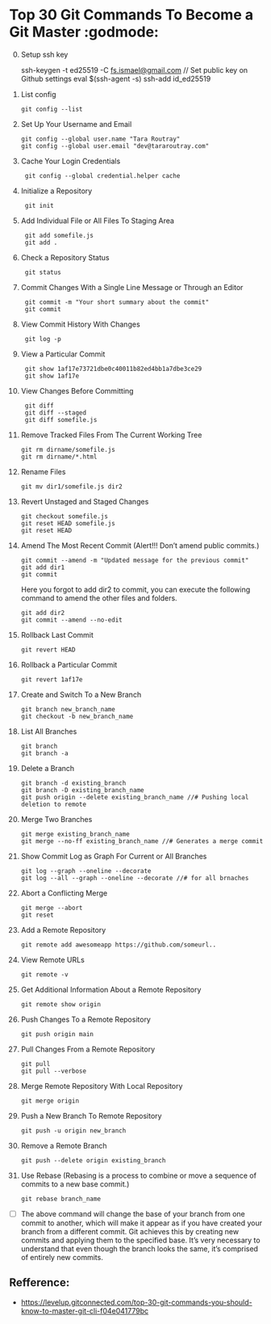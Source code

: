 # Top 30 Git Commands To Become a Git Master :godmode:

00.  Setup ssh key

       ssh-keygen -t ed25519 -C fs.ismael@gmail.com
       // Set public key on Github settings
       eval $(ssh-agent -s)
       ssh-add id_ed25519

0. List config

       git config --list

1. Set Up Your Username and Email
        
       git config --global user.name "Tara Routray"
       git config --global user.email "dev@tararoutray.com"

2. Cache Your Login Credentials
   
        git config --global credential.helper cache

3. Initialize a Repository

        git init

4. Add Individual File or All Files To Staging Area

        git add somefile.js
        git add .

5. Check a Repository Status

        git status

6. Commit Changes With a Single Line Message or Through an Editor

        git commit -m "Your short summary about the commit"
        git commit

7. View Commit History With Changes
 
        git log -p

8. View a Particular Commit
    
        git show 1af17e73721dbe0c40011b82ed4bb1a7dbe3ce29
        git show 1af17e

9. View Changes Before Committing
    
        git diff
        git diff --staged
        git diff somefile.js

10. Remove Tracked Files From The Current Working Tree
        
        git rm dirname/somefile.js
        git rm dirname/*.html

11. Rename Files

        git mv dir1/somefile.js dir2

12. Revert Unstaged and Staged Changes
        
        git checkout somefile.js
        git reset HEAD somefile.js
        git reset HEAD

13. Amend The Most Recent Commit (Alert!!! Don’t amend public commits.)

        git commit --amend -m "Updated message for the previous commit"
        git add dir1  
        git commit 
        
    Here you forgot to add dir2 to commit, you can execute the following command to amend the other files and folders.
    
        git add dir2  
        git commit --amend --no-edit

14. Rollback Last Commit
        
        git revert HEAD

15. Rollback a Particular Commit
        
        git revert 1af17e

16. Create and Switch To a New Branch

        git branch new_branch_name
        git checkout -b new_branch_name

17. List All Branches

        git branch
        git branch -a

18. Delete a Branch

        git branch -d existing_branch
        git branch -D existing_branch_name
        git push origin --delete existing_branch_name //# Pushing local deletion to remote

19. Merge Two Branches

        git merge existing_branch_name
        git merge --no-ff existing_branch_name //# Generates a merge commit

20. Show Commit Log as Graph For Current or All Branches

        git log --graph --oneline --decorate
        git log --all --graph --oneline --decorate //# for all brnaches

21. Abort a Conflicting Merge

        git merge --abort
        git reset

22. Add a Remote Repository

        git remote add awesomeapp https://github.com/someurl..

23. View Remote URLs
        
        git remote -v

24. Get Additional Information About a Remote Repository

        git remote show origin

25. Push Changes To a Remote Repository

        git push origin main

26. Pull Changes From a Remote Repository

        git pull
        git pull --verbose

27. Merge Remote Repository With Local Repository

        git merge origin

28. Push a New Branch To Remote Repository

        git push -u origin new_branch

29. Remove a Remote Branch

        git push --delete origin existing_branch

30. Use Rebase (Rebasing is a process to combine or move a sequence of commits to a new base commit.)
        
        git rebase branch_name
   -[ ] The above command will change the base of your branch from one commit to another, which will make it appear as if you have created your branch from a different commit. Git achieves this by creating new commits and applying them to the specified base. It’s very necessary to understand that even though the branch looks the same, it’s comprised of entirely new commits.

## Refference:
 - <https://levelup.gitconnected.com/top-30-git-commands-you-should-know-to-master-git-cli-f04e041779bc>


